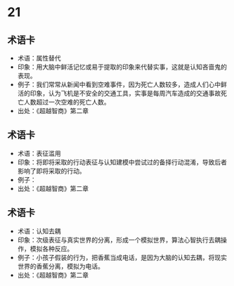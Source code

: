 # 21
## 术语卡
- 术语：属性替代
- 印象：用大脑中鲜活记忆或易于提取的印象来代替实事，这就是认知吝啬鬼的表现。
- 例子：我们常常从新闻中看到空难事件，因为死亡人数较多，造成人们心中鲜活的印象，认为飞机是不安全的交通工具，实事是每周汽车造成的交通事故死亡人数超过一次空难的死亡人数。
- 出处：《超越智商》第二章

## 术语卡
- 术语：表征滥用
- 印象：将即将采取的行动表征与认知建模中尝试过的备择行动混淆，导致后者影响了即将采取的行动。
- 例子：
- 出处：《超越智商》第二章

## 术语卡
- 术语：认知去耦
- 印象：次级表征与真实世界的分离，形成一个模拟世界，算法心智执行去耦操作，模拟各种反应。
- 例子：小孩子假装的行为，把香蕉当成电话，是因为大脑的认知去耦，将现实世界的香蕉分离，模拟为电话。
- 出处：《超越智商》第二章
